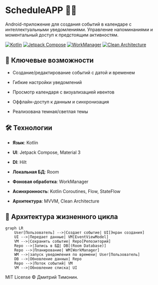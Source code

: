 # ScheduleAPP 📅🔔

Android-приложение для создания событий в календаре с интеллектуальными уведомлениями.
Управление напоминаниями и моментальный доступ к предстоящим активностям.

[![Kotlin](https://img.shields.io/badge/Kotlin-7F52FF?style=for-the-badge&logo=kotlin&logoColor=white)](https://kotlinlang.org/)
[![Jetpack Compose](https://img.shields.io/badge/Jetpack_Compose-4285F4?style=for-the-badge&logo=jetpack-compose&logoColor=white)](https://developer.android.com/jetpack/compose)
[![WorkManager](https://img.shields.io/badge/WorkManager-5C6BC0?style=for-the-badge&logo=android&logoColor=white)](https://developer.android.com/topic/libraries/architecture/workmanager)
[![Clean Architecture](https://img.shields.io/badge/Clean_Architecture-6DB33F?style=for-the-badge)](https://developer.android.com/topic/architecture)

## 🌟 Ключевые возможности
- Создание/редактирование событий с датой и временем

- Гибкие настройки уведомлений 

- Просмотр календаря с визуализацией ивентов

- Оффлайн-доступ к данным и синхронизация

- Реализована темная/светлая темы

## 🛠 Технологии
- **Язык**: Kotlin

- **UI**: Jetpack Compose, Material 3

- **DI**: Hilt

- **Локальная БД**: Room

- **Фоновая обработка**: WorkManager

- **Асинхронность**: Kotlin Coroutines, Flow, StateFlow

- **Архитектура**: MVVM, Clean Architecture

## 🔄 Архитектура жизненного цикла
```mermaid
graph LR
    User[Пользователь] -->|Создает событие| UI[Экран создания]
    UI -->|Передает данные| VM[EventViewModel]
    VM -->|Сохранить событие| Repo[Репозиторий]
    Repo -->|Запись в БД| DB[(Room Database)]
    Repo -->|Планирование| WM[WorkManager]
    WM -->|запуск уведомления по времени| User[Пользователь]
    DB -->|Обновление данных| Repo
    Repo -->|Поток событий| VM
    VM -->|Обновление списка| UI
```

MIT License © Дмитрий Тимонин.
